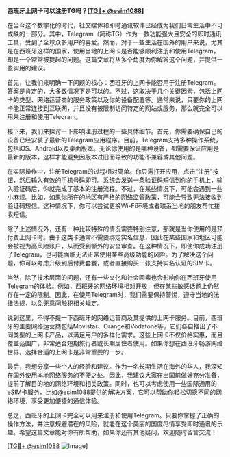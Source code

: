 **西班牙上网卡可以注册TG吗？[[TG💪+ @esim1088](https://t.me/s/esim1088)]**

在当今这个数字化的时代，社交媒体和即时通讯软件已经成为我们日常生活中不可或缺的一部分。其中，Telegram（简称TG）作为一款功能强大且安全的即时通讯工具，受到了全球众多用户的喜爱。然而，对于一些生活在国外的用户来说，尤其是在西班牙这样的国家，使用当地的上网卡是否能够顺利注册和使用Telegram，却是一个常常被提起的问题。这篇文章将从多个角度为你解答这个问题，并提供一些实用的建议。

首先，让我们来明确一下问题的核心：西班牙的上网卡能否用于注册Telegram。答案是肯定的，大多数情况下是可以的。不过，这取决于几个关键因素，包括上网卡的类型、网络运营商的服务政策以及你的设备配置等。通常来说，只要你的上网卡能正常连接到互联网，并且没有被限制访问特定的网站或服务，那么就完全可以用来注册和使用Telegram。

接下来，我们来探讨一下影响注册过程的一些具体细节。首先，你需要确保自己的设备已经安装了最新的Telegram应用程序。目前，Telegram支持多种操作系统，包括iOS、Android以及桌面版本。无论你使用的是哪种设备，都需要保证应用是最新的版本，这样才能避免因版本过旧而导致的功能不兼容或其他问题。

在实际操作中，注册Telegram的过程相对简单。你只需打开应用，点击“注册”按钮，然后输入有效的手机号码即可。系统会发送一条验证码短信到你的手机上，输入验证码后，你就完成了基本的注册流程。不过，在某些情况下，可能会遇到一些小麻烦。比如，如果你所在的地区有严格的网络监管政策，可能会导致无法接收到验证码短信。这种情况下，你可以尝试更换Wi-Fi环境或者联系当地的朋友帮忙接收短信。

除了上述情况外，还有一种比较特殊的情况需要特别注意，那就是当你使用的是预付费上网卡时。由于这类卡通常不需要绑定实名信息，因此在某些国家和地区可能会被视为高风险账户，从而受到额外的安全审查。在这种情况下，即使你成功注册了Telegram，也可能面临无法正常使用某些高级功能的风险。为了解决这个问题，你可以考虑升级到后付费套餐，或者直接购买一张支持实名认证的SIM卡。

当然，除了技术层面的问题，还有一些文化和社会因素也会影响你在西班牙使用Telegram的体验。例如，西班牙的网络环境相对开放，但在某些敏感话题上仍然存在一定的限制。因此，在使用Telegram时，我们需要保持警惕，遵守当地的法律法规，以免无意间触犯相关规定。

说到这里，不得不提一下西班牙的网络运营商及其提供的上网卡服务。目前，西班牙的主要网络运营商包括Movistar、Orange和Vodafone等，它们各自推出了不同类型的上网卡产品，以满足用户的多样化需求。这些上网卡不仅价格实惠，而且覆盖范围广，非常适合短期旅行者或长期居住者使用。如果你想在西班牙畅游网络世界，选择合适的上网卡是非常重要的一步。

最后，我想分享一些个人的经验和建议。作为一名长期生活在海外的华人，我深知在国外使用本地网络服务的不便之处。因此，我建议大家在出国前做好充分准备，提前了解目的地的网络环境和相关政策。同时，也可以考虑使用一些国际通用的eSIM卡服务，比如@esim1088提供的解决方案，它可以帮助你轻松切换不同的网络环境，享受更加便捷的通信体验。

总之，西班牙的上网卡完全可以用来注册和使用Telegram。只要你掌握了正确的操作方法，并注意规避潜在的风险，就能在这个美丽的国度尽情享受即时通讯的乐趣。希望这篇文章能对你有所帮助，如果你还有其他疑问，欢迎随时留言交流！

[[TG💪+ @esim1088](https://t.me/s/esim1088) ![Image](https://i.postimg.cc/4NQfJmqS/Snipaste-2025-05-13-00-14-12.png)]
